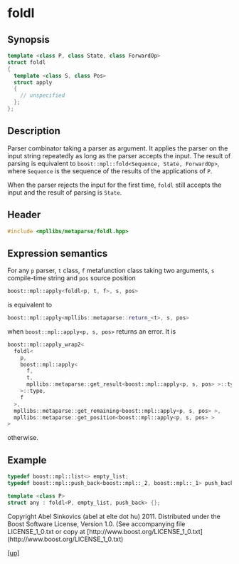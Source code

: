 # foldl

## Synopsis

```cpp
template <class P, class State, class ForwardOp>
struct foldl
{
  template <class S, class Pos>
  struct apply
  {
    // unspecified
  };
};
```

## Description

Parser combinator taking a parser as argument. It applies the parser on the
input string repeatedly as long as the parser accepts the input. The result of
parsing is equivalent to `boost::mpl::fold<Sequence, State, ForwardOp>`, where
`Sequence` is the sequence of the results of the applications of `P`.

When the parser rejects the input for the first time, `foldl` still accepts
the input and the result of parsing is `State`.

## Header

```cpp
#include <mpllibs/metaparse/foldl.hpp>
```

## Expression semantics

For any `p` parser, `t` class, `f` metafunction class taking two arguments,
`s` compile-time string and `pos` source position

```cpp
boost::mpl::apply<foldl<p, t, f>, s, pos>
```

is equivalent to

```cpp
boost::mpl::apply<mpllibs::metaparse::return_<t>, s, pos>
```

when `boost::mpl::apply<p, s, pos>` returns an error. It is

```cpp
boost::mpl::apply_wrap2<
  foldl<
    p,
    boost::mpl::apply<
      f,
      t,
      mpllibs::metaparse::get_result<boost::mpl::apply<p, s, pos> >::type
    >::type,
    f
  >,
  mpllibs::metaparse::get_remaining<boost::mpl::apply<p, s, pos> >,
  mpllibs::metaparse::get_position<boost::mpl::apply<p, s, pos> >
>  
```

otherwise.

## Example

```cpp
typedef boost::mpl::list<> empty_list;
typedef boost::mpl::push_back<boost::mpl::_2, boost::mpl::_1> push_back;

template <class P>
struct any : foldl<P, empty_list, push_back> {};
```

<p class="copyright">
Copyright Abel Sinkovics (abel at elte dot hu) 2011.
Distributed under the Boost Software License, Version 1.0.
(See accompanying file LICENSE_1_0.txt or copy at
[http://www.boost.org/LICENSE_1_0.txt](http://www.boost.org/LICENSE_1_0.txt)
</p>

[[up]](reference.html)


